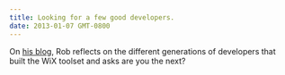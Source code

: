 ```yaml
---
title: Looking for a few good developers.
date: 2013-01-07 GMT-0800
---
```

On <a href='http://robmensching.com/blog/posts/2013/1/7/next-generation-of-core-wix-toolset-developers'>his blog</a>, Rob reflects on the different generations of developers that built the WiX toolset and asks are you the next?
